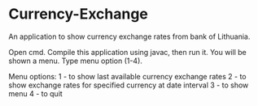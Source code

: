 # Currency-Exchange
An application to show currency exchange rates from bank of Lithuania.

Open cmd. Compile this application using javac, then run it. You will be shown a menu. Type menu option (1-4).

Menu options:
1 - to show last available currency exchange rates
2 - to show exchange rates for specified currency at date interval
3 - to show menu
4 - to quit
